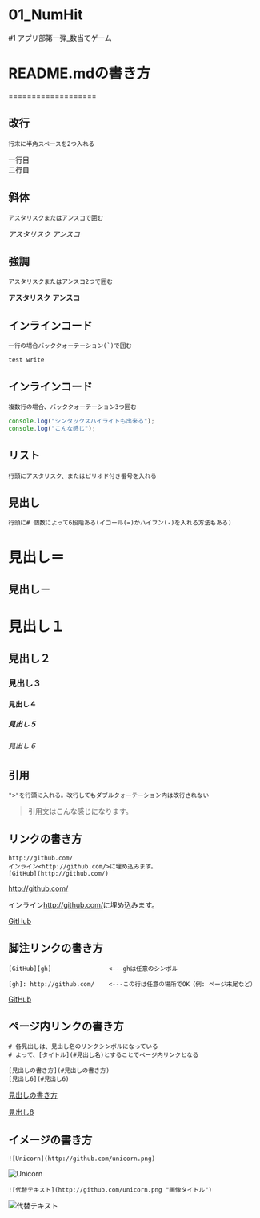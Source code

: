 # 01_NumHit
#1 アプリ部第一弾_数当てゲーム

# README.mdの書き方
===================

改行
----
    行末に半角スペースを2つ入れる
一行目  
二行目  

斜体
----
    アスタリスクまたはアンスコで囲む 
*アスタリスク* _アンスコ_

強調
----
    アスタリスクまたはアンスコ2つで囲む 
**アスタリスク** __アンスコ__

インラインコード
----------------
    一行の場合バッククォーテーション(`)で囲む
`test write`

インラインコード
----
    複数行の場合、バッククォーテーション3つ囲む
```javascript
console.log("シンタックスハイライトも出来る");
console.log("こんな感じ");
```

リスト
------
    行頭にアスタリスク、またはピリオド付き番号を入れる

見出し
-----
    行頭に# 個数によって6段階ある(イコール(=)かハイフン(-)を入れる方法もある)

見出し＝
================
見出し－
----------------
# 見出し１  
## 見出し２  
### 見出し３  
#### 見出し４  
##### 見出し５  
###### 見出し６  


引用
---
    ">"を行頭に入れる。改行してもダブルクォーテーション内は改行されない
> 引用文はこんな感じになります。  

リンクの書き方
--------------
    http://github.com/
    インライン<http://github.com/>に埋め込みます。
    [GitHub](http://github.com/)

http://github.com/

インライン<http://github.com/>に埋め込みます。

[GitHub](http://github.com/)


脚注リンクの書き方
------------------
    [GitHub][gh]                <---ghは任意のシンボル

    [gh]: http://github.com/    <---この行は任意の場所でOK（例: ページ末尾など）

[GitHub][gh]

[gh]: http://github.com/


ページ内リンクの書き方
----------------------
    # 各見出しは、見出し名のリンクシンボルになっている
    # よって、[タイトル](#見出し名)とすることでページ内リンクとなる
    
    [見出しの書き方](#見出しの書き方)
    [見出し6](#見出し6)

[見出しの書き方](#見出しの書き方)

[見出し6](#見出し6)


イメージの書き方
----------------
    ![Unicorn](http://github.com/unicorn.png)

![Unicorn](http://github.com/unicorn.png)

    ![代替テキスト](http://github.com/unicorn.png "画像タイトル")

![代替テキスト](http://github.com/unicorn.png "画像タイトル")
